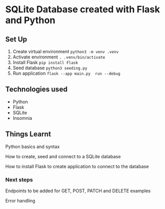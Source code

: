 # SQLite Database created with Flask and Python

## Set Up
1. Create virtual environment ```python3 -m venv .venv```
2. Activate environment ```. .venv/bin/activate```
2. Install Flask ```pip install Flask```
3. Seed database ```python3 seeding.py```
4. Run application ```flask --app main.py  run --debug```

## Technologies used

- Python
- Flask
- SQLite
- Insomnia

## Things Learnt
Python basics and syntax

How to create, seed and connect to a SQLite database

How to install Flask to create application to connect to the database


### Next steps

Endpoints to be added for GET, POST, PATCH and DELETE examples

Error handling




